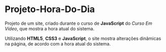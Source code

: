 # Projeto-Hora-Do-Dia
 Projeto de um site, criado durante o curso de **JavaScript** do _Curso Em Vídeo_, que mostra a hora atual do sistema. 
 
 Utilizando **HTML5**, **CSS3** e **JavaScript**, o site mostra alterações dinâmicas na página, de acordo com a hora atual do sistema.
